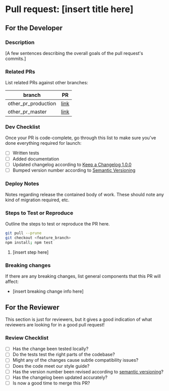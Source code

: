 # Pull request: [insert title here]

## For the Developer

### Description

[A few sentences describing the overall goals of the pull request's commits.]

### Related PRs

List related PRs against other branches:

branch | PR
------ | ------
other_pr_production | [link](/#)
other_pr_master | [link](/#)

### Dev Checklist

Once your PR is code-complete, go through this list to make sure you've done
everything required for launch:

- [ ] Written tests
- [ ] Added documentation
- [ ] Updated changelog according to [Keep a Changelog 1.0.0](https://keepachangelog.com/en/1.0.0/)
- [ ] Bumped version number according to [Semantic Versioning](https://semver.org)

### Deploy Notes

Notes regarding release the contained body of work. These should note any
kind of migration required, etc.

### Steps to Test or Reproduce

Outline the steps to test or reproduce the PR here.

```sh
git pull --prune
git checkout <feature_branch>
npm install; npm test
```

1. [insert step here]

### Breaking changes

If there are any breaking changes, list general components that this PR will affect:

- [insert breaking change info here]

## For the Reviewer

This section is just for reviewers, but it gives a good indication of what reviewers are looking for in a good pull request!

### Review Checklist

- [ ] Has the change been tested locally?
- [ ] Do the tests test the right parts of the codebase?
- [ ] Might any of the changes cause subtle compatibility issues?
- [ ] Does the code meet our style guide?
- [ ] Has the version number been revised according to [semantic versioning](https://semver.org)?
- [ ] Has the changelog been updated accurately?
- [ ] Is now a good time to merge this PR?
